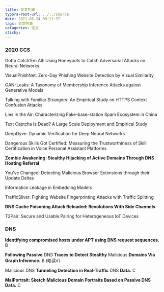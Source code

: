 ```yaml
---
title: 论文列表
typora-root-url: ../../source
date: 2021-06-24 09:21:37
tags: 论文列表
catagories: 论文
sticky:
---
```


### 2020 CCS

Gotta Catch’Em All: Using Honeypots to Catch Adversarial Attacks on Neural Networks

VisualPhishNet: Zero-Day Phishing Website Detection by Visual Similarity

GAN-Leaks: A Taxonomy of Membership Inference Attacks against Generative Models

Talking with Familiar Strangers: An Empirical Study on HTTPS Context Confusion Attacks

Lies in the Air: Characterizing Fake-base-station Spam Ecosystem in China

Text Captcha Is Dead? A Large Scale Deployment and Empirical Study

DeepDyve: Dynamic Verification for Deep Neural Networks

Dangerous Skills Got Certified: Measuring the Trustworthiness of Skill Certification in Voice Personal Assistant Platforms

**Zombie Awakening: Stealthy Hijacking of Active Domains Through DNS Hosting Referral**

You’ve Changed: Detecting Malicious Browser Extensions through their Update Deltas

Information Leakage in Embedding Models

TrafficSliver: Fighting Website Fingerprinting Attacks with Traffic Splitting

**DNS Cache Poisoning Attack Reloaded: Revolutions With Side Channels**

T2Pair: Secure and Usable Pairing for Heterogeneous IoT Devices

### DNS

**Identifying compromised hosts under APT using DNS request sequences.**  B

**Following Passive** DNS **Traces to Detect Stealthy** Malicious **Domains Via Graph Inference.** B (略读√)

Malicious DNS **Tunneling Detection in Real-Traffic** DNS **Data.** C

**MalPortrait: Sketch Malicious Domain Portraits Based on Passive DNS Data.**  C

